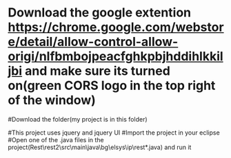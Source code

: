 # Download the google extention https://chrome.google.com/webstore/detail/allow-control-allow-origi/nlfbmbojpeacfghkpbjhddihlkkiljbi and make sure its turned on(green CORS logo in the top right of the window)
#Download the folder(my project is in this folder) 

#This project uses jquery and jquery UI
#Import the project in your eclipse
#Open one of the .java files in the project(Rest\rest2\src\main\java\bg\elsys\ip\rest\*.java) and run it
